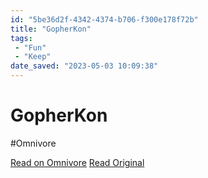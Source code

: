 ```yaml
---
id: "5be36d2f-4342-4374-b706-f300e178f72b"
title: "GopherKon"
tags:
 - "Fun"
 - "Keep"
date_saved: "2023-05-03 10:09:38"
---
```


# GopherKon
#Omnivore

[Read on Omnivore](https://omnivore.app/me/gopher-kon-187e0dfd7c4)
[Read Original](https://quasilyte.dev/gopherkon?state=01040d0203040100000200000000000000)


